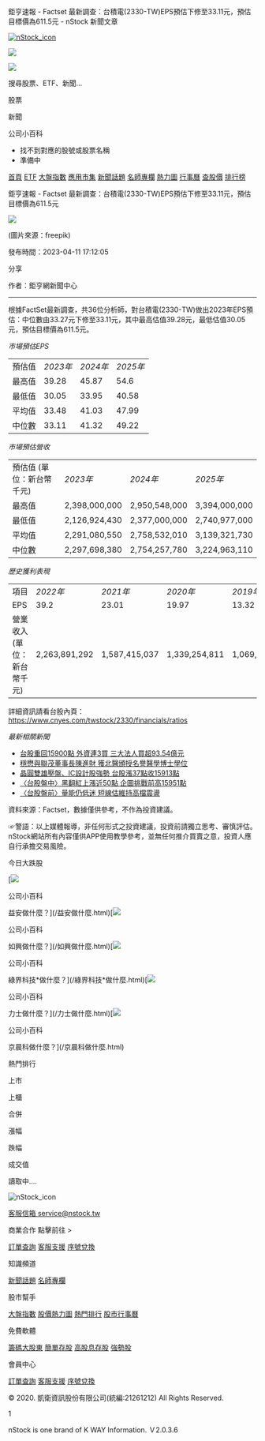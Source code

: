 鉅亨速報 - Factset 最新調查：台積電(2330-TW)EPS預估下修至33.11元，預估目標價為611.5元 - nStock 新聞文章


[![nStock_icon](/img/nStock_icon_2.png)](/)

![](/img/invalid-name@3x.png)

![](/img/invalid-name@3x.png)

搜尋股票、ETF、新聞...

股票

新聞

公司小百科

* 找不到對應的股號或股票名稱
* 準備中

[首頁](/) [ETF](/etf/) [大盤指數](/market_index/) [應用市集](/market/) [新聞話題](/news/) [名師專欄](/author/) [熱力圖](/market_index/heatmap) [行事曆](/calendar) [查股價](/chat_stock) [排行榜](/rank/)

鉅亨速報 - Factset 最新調查：台積電(2330-TW)EPS預估下修至33.11元，預估目標價為611.5元

![](https://storage.googleapis.com/nstock-cloud/stock_type_img/024/3.jpg)

(圖片來源：freepik)

發布時間：2023-04-11 17:12:05

分享

作者：鉅亨網新聞中心

---

 

根據FactSet最新調查，共36位分析師，對台積電(2330-TW)做出2023年EPS預估：中位數由33.27元下修至33.11元，其中最高估值39.28元，最低估值30.05元，預估目標價為611.5元。

*市場預估EPS*

|  |  |  |  |
| --- | --- | --- | --- |
| 預估值 | *2023年* | *2024年* | *2025年* |
| 最高值 | 39.28 | 45.87 | 54.6 |
| 最低值 | 30.05 | 33.95 | 40.58 |
| 平均值 | 33.48 | 41.03 | 47.99 |
| 中位數 | 33.11 | 41.32 | 49.22 |

*市場預估營收*

|  |  |  |  |
| --- | --- | --- | --- |
| 預估值 (單位：新台幣千元) | *2023年* | *2024年* | *2025年* |
| 最高值 | 2,398,000,000 | 2,950,548,000 | 3,394,000,000 |
| 最低值 | 2,126,924,430 | 2,377,000,000 | 2,740,977,000 |
| 平均值 | 2,291,080,550 | 2,758,532,010 | 3,139,321,730 |
| 中位數 | 2,297,698,380 | 2,754,257,780 | 3,224,963,110 |

*歷史獲利表現*

|  |  |  |  |  |
| --- | --- | --- | --- | --- |
| 項目 | *2022年* | *2021年* | *2020年* | *2019年* |
| EPS | 39.2 | 23.01 | 19.97 | 13.32 |
| 營業收入 (單位：新台幣千元) | 2,263,891,292 | 1,587,415,037 | 1,339,254,811 | 1,069,985,448 |

詳細資訊請看台股內頁：  
<https://www.cnyes.com/twstock/2330/financials/ratios>

*最新相關新聞*

* [台股重回15900點 外資連3買 三大法人買超93.54億元](https://news.cnyes.com/news/id/5142062)
* [穩懋與聯茂董事長陳進財 獲北醫頒授名譽醫學博士學位](https://news.cnyes.com/news/id/5142070)
* [晶圓雙雄壓盤、IC設計股強勢 台股漲37點收15913點](https://news.cnyes.com/news/id/5141946)
* [〈台股盤中〉黑翻紅上漲近50點 企圖挑戰前高15951點](https://news.cnyes.com/news/id/5141600)
* [〈台股盤前〉量能仍低迷 短線估維持高檔震盪](https://news.cnyes.com/news/id/5141420)

資料來源：Factset，數據僅供參考，不作為投資建議。

☞警語：以上媒體報導，非任何形式之投資建議，投資前請獨立思考、審慎評估。nStock網站所有內容僅供APP使用教學參考，並無任何推介買賣之意，投資人應自行承擔交易風險。

今日大跌股

[![](/img/recommend_icon/graduate.png)

公司小百科

益安做什麼？](/益安做什麼.html)[![](/img/recommend_icon/graduate.png)

公司小百科

如興做什麼？](/如興做什麼.html)[![](/img/recommend_icon/graduate.png)

公司小百科

綠界科技\*做什麼？](/綠界科技*做什麼.html)[![](/img/recommend_icon/graduate.png)

公司小百科

力士做什麼？](/力士做什麼.html)[![](/img/recommend_icon/graduate.png)

公司小百科

京晨科做什麼？](/京晨科做什麼.html)

熱門排行

上市

上櫃

合併

漲幅

跌幅

成交值

讀取中....

![nStock_icon](/img/nStock_icon_2.png)

[客服信箱 service@nstock.tw](mailto:service@nstock.tw)

商業合作 點擊前往 >

[訂單查詢](/user/) [客服支援](mailto:service@nstock.tw) [序號兌換](/coupon/)

知識頻道

[新聞話題](/news/) [名師專欄](/author/)

股市幫手

[大盤指數](/market_index) [股價熱力圖](/market_index/heatmap) [熱門排行](/chat_stock) [股市行事曆](/calendar)

免費軟體

[籌碼大股東](/stock_chip/) [簡單存股](/easy_stock/) [高股息存股](/rich_stock/) [強勢股](/super_stock/)

會員中心

[訂單查詢](/user/) [客服支援](mailto:service@nstock.tw) [序號兌換](/coupon/)

© 2020. 凱衛資訊股份有限公司(統編:21261212) All Rights Reserved.

1

nStock is one brand of K WAY Information. Ｖ2.0.3.6